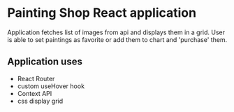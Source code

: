 # Painting Shop React application

Application fetches list of images from api and displays them in a grid. User is able to set paintings as favorite or add them to chart and 'purchase' them.

## Application uses
- React Router
- custom useHover hook
- Context API
- css display grid
